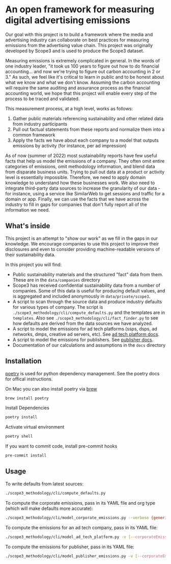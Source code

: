 # An open framework for measuring digital advertising emissions

Our goal with this project is to build a framework where the media and advertising industry can collaborate on best practices for measuring emissions from the advertising value chain. This project was originally developed by Scope3 and is used to produce the Scope3 dataset.

Measuring emissions is extremely complicated in general. In the words of one industry leader, "it took us 100 years to figure out how to do financial accounting... and now we're trying to figure out carbon accounting in 2 or 3." As such, we feel like it's critical to learn in public and to be honest about what we know and what we don't know. Assuming the carbon accounting will require the same auditing and assurance process as the financial accounting world, we hope that this project will enable every step of the process to be traced and validated.

This measurement process, at a high level, works as follows:

1. Gather public materials referencing sustainability and other related data from industry participants
2. Pull out factual statements from these reports and normalize them into a common framework
3. Apply the facts we have about each company to a model that outputs emissions by activity (for instance, per ad impression)

As of now (summer of 2022) most sustainability reports have few useful facts that help us model the emissions of a company. They often omit entire categories of emissions, omit methodology information, and blend data from disparate business units. Trying to pull out data at a product or activity level is essentially impossible. Therefore, we need to apply domain knowledge to understand how these businesses work. We also need to integrate third-party data sources to increase the granularity of our data - for instance, using a service like SimilarWeb to get sessions and traffic for a domain or app. Finally, we can use the facts that we have across the industry to fill in gaps for companies that don't fully report all of the information we need.

## What's inside

This project is an attempt to "show our work" as we fill in the gaps in our knowledge. We encourage companies to use this project to improve their disclosures and even to consider providing machine-readable versions of their sustainability data.

In this project you will find:

- Public sustainability materials and the structured "fact" data from them. These are in the `data/companies` directory
- Scope3 has received confidential sustainability data from a number of companies. Some of this data is useful for producing default values, and is aggregated and included anonymously in `data/private/scope3`.
- A script to scan through the source data and produce industry defaults for various types of company. The script is `./scope3_methodology/cli/compute_defaults.py` and the templates are in `templates`. Also see `./scope3_methodology/cli/fact_finder.py` to see how defaults are derived from the data sources we have analyzed.
- A script to model the emissions for ad tech platforms (ssps, dsps, ad networks, dmps, creative ad servers, etc). See [ad tech platform docs](docs/ad_tech_model.md).
- A script to model the emissions for publishers. See [publisher docs](docs/publisher_model.md).
- Documentation of our calculations and assumptions in the `docs` directory

## Installation

[poetry](https://python-poetry.org/docs/) is used for python dependency management. See the poetry docs for offical instructions.

On Mac you can also install poetry via [brew](https://brew.sh/)

```sh
brew install poetry
```

Install Dependencies

```sh
poetry install
```

Activate virtual environment

```sh
poetry shell
```

If you want to commit code, install pre-commit hooks

```sh
pre-commit install
```

## Usage

To write defaults from latest sources:

```sh
./scope3_methodology/cli/compute_defaults.py
```

To compute the corporate emissions, pass in its YAML file and org type (which will make defaults more accurate):

```sh
./scope3_methodology/cli/model_corporate_emissions.py --verbose {generic,atp,publisher} [company_file.yaml]
```

To compute the emissions for an ad tech company, pass in its YAML file:

```sh
./scope3_methodology/cli/model_ad_tech_platform.py -v [--corporateEmissionsG]  [--corporateEmissionsGPerRequest] [company_file.yaml]
```

To compute the emissions for publisher, pass in its YAML file:

```sh
./scope3_methodology/cli/model_publisher_emissions.py -v [--corporateEmissionsG]  [--corporateEmissionsGPerImp] [company_file.yaml]

```
